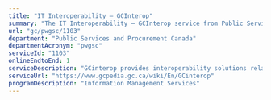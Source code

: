 ```yaml
---
title: "IT Interoperability – GCInterop"
summary: "The IT Interoperability – GCInterop service from Public Services and Procurement Canada is available end-to-end online, according to the GC Service Inventory."
url: "gc/pwgsc/1103"
department: "Public Services and Procurement Canada"
departmentAcronym: "pwgsc"
serviceId: "1103"
onlineEndtoEnd: 1
serviceDescription: "GCinterop provides interoperability solutions related to the development of APIs (Application Programming Interface, which is a software intermediary that allows two applications to talk to each other) to facilitate the secure sharing of data and functionality across GC. GCinterop operates GC Service Bus and SIGMA Service Bus which are the key enablers of these interoperability solutions. The GC Service Bus can orchestrate system functions across different systems and departments or combine them into composite services. The SIGMA Service Bus supports PSPC’s integrated financial and materiel management system."
serviceUrl: "https://www.gcpedia.gc.ca/wiki/En/GCinterop"
programDescription: "Information Management Services"
---
```

